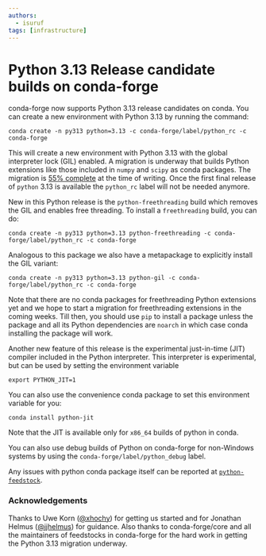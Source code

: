 ```yaml
---
authors:
  - isuruf
tags: [infrastructure]
---
```


# Python 3.13 Release candidate builds on conda-forge

conda-forge now supports Python 3.13 release candidates on conda.
You can create a new environment with Python 3.13 by running the
command:

    conda create -n py313 python=3.13 -c conda-forge/label/python_rc -c conda-forge

<!-- truncate -->

This will create a new environment with Python 3.13 with the global
interpreter lock (GIL) enabled. A migration is underway that builds
Python extensions like those included in `numpy` and `scipy` as conda packages. The migration
is [55% complete](/status/migration/?name=python313) at the time of writing. Once the first final release of
`python` 3.13 is available the `python_rc` label will not be needed
anymore.

New in this Python release is the `python-freethreading` build which
removes the GIL and enables free threading. To install a `freethreading`
build, you can do:

    conda create -n py313 python=3.13 python-freethreading -c conda-forge/label/python_rc -c conda-forge

Analogous to this package we also have a metapackage to explicitly
install the GIL variant:

    conda create -n py313 python=3.13 python-gil -c conda-forge/label/python_rc -c conda-forge

Note that there are no conda packages for freethreading Python extensions yet and
we hope to start a migration for freethreading extensions in the
coming weeks. Till then, you should use `pip` to install a package
unless the package and all its Python dependencies are `noarch` in which
case conda installing the package will work.

Another new feature of this release is the experimental just-in-time
(JIT) compiler included in the Python interpreter. This interpreter is
experimental, but can be used by setting the environment variable

    export PYTHON_JIT=1

You can also use the convenience conda package to set this environment
variable for you:

    conda install python-jit

Note that the JIT is available only for `x86_64` builds of python in
conda.

You can also use debug builds of Python on conda-forge for non-Windows
systems by using the `conda-forge/label/python_debug` label.

Any issues with python conda package itself can be reported at [`python-feedstock`](https://github.com/conda-forge/python-feedstock).

### Acknowledgements

Thanks to Uwe Korn ([@xhochy](https://github.com/xhochy)) for getting us started
and for Jonathan Helmus ([@jjhelmus](https://github.com/jjhelmus)) for guidance.
Also thanks to conda-forge/core and all the maintainers of feedstocks in conda-forge
for the hard work in getting the Python 3.13 migration underway.
